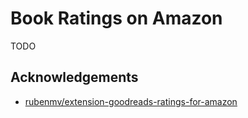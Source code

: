 # Book Ratings on Amazon

TODO

## Acknowledgements

- [rubenmv/extension-goodreads-ratings-for-amazon](https://github.com/rubenmv/extension-goodreads-ratings-for-amazon)
